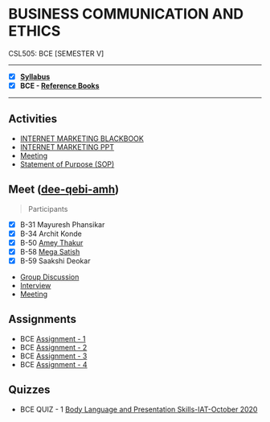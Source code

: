 # BUSINESS COMMUNICATION AND ETHICS
 CSL505: BCE [SEMESTER V]

---
 
 - [X] **[Syllabus](https://github.com/Amey-Thakur/BUSINESS-COMMUNICATION-AND-ETHICS/blob/main/Syllabus/TE%20BE%20Comp%20Engg%20CBCGS%20Syllabus.pdf)**
 - [x] **BCE - [Reference Books](https://github.com/Amey-Thakur/BUSINESS-COMMUNICATION-AND-ETHICS/tree/main/Reference%20Books)**

---

## Activities

  - [INTERNET MARKETING BLACKBOOK](https://github.com/Amey-Thakur/BUSINESS-COMMUNICATION-AND-ETHICS/blob/main/Activities/B-31%2C34%2C50%2C58%2C59_BCE_IM_BLACKBOOK.pdf)
  - [INTERNET MARKETING PPT](https://github.com/Amey-Thakur/BUSINESS-COMMUNICATION-AND-ETHICS/blob/main/Activities/B-31%2C34%2C50%2C58%2C59_BCE_IM_PPT.pdf)
  - [Meeting](https://github.com/Amey-Thakur/BUSINESS-COMMUNICATION-AND-ETHICS/blob/main/Activities/B-31%2C34%2C50%2C58%2C59_BCE_MOCK_MEETING.pdf)
  - [Statement of Purpose (SOP)](https://github.com/Amey-Thakur/BUSINESS-COMMUNICATION-AND-ETHICS/blob/main/Activities/Amey_B-50_SOP.pdf)

## Meet ([dee-qebi-amh](https://meet.google.com/dee-qebi-amh))

 >Participants
  - [x] B-31 Mayuresh Phansikar
  - [x] B-34 Archit Konde
  - [x] B-50 [Amey Thakur](https://github.com/Amey-Thakur)
  - [x] B-58 [Mega Satish](https://github.com/msatmod)
  - [x] B-59 Saakshi Deokar
 
 - [Group Discussion](https://github.com/Amey-Thakur/BUSINESS-COMMUNICATION-AND-ETHICS/blob/main/Meet%20(dee-qebi-amh)/B-31%2C34%2C50%2C58%2C59_GD_dee-qebi-amh.mp4)
 - [Interview](https://github.com/Amey-Thakur/BUSINESS-COMMUNICATION-AND-ETHICS/blob/main/Meet%20(dee-qebi-amh)/B-31%2C34%2C50%2C58%2C59_INTERVIEW_dee-qebi-amh.mp4)
 - [Meeting](https://github.com/Amey-Thakur/BUSINESS-COMMUNICATION-AND-ETHICS/blob/main/Meet%20(dee-qebi-amh)/B-31%2C34%2C50%2C58%2C59_MEETING_dee-qebi-amh.mp4)

## Assignments

  - BCE [Assignment - 1](https://github.com/Amey-Thakur/BUSINESS-COMMUNICATION-AND-ETHICS/blob/main/Assignments/Amey_B-50_BCE_Assignment-1.pdf)
  - BCE [Assignment - 2](https://github.com/Amey-Thakur/BUSINESS-COMMUNICATION-AND-ETHICS/blob/main/Assignments/Amey_B-50_BCE_Assignment-2.pdf)
  - BCE [Assignment - 3](https://github.com/Amey-Thakur/BUSINESS-COMMUNICATION-AND-ETHICS/blob/main/Assignments/Amey_B-50_BCE_Assignment-3.pdf)
  - BCE [Assignment - 4](https://github.com/Amey-Thakur/BUSINESS-COMMUNICATION-AND-ETHICS/blob/main/Assignments/Amey_B-50_BCE_Assignment-4.pdf)

## Quizzes

  - BCE QUIZ - 1 [Body Language and Presentation Skills-IAT-October 2020](https://github.com/Amey-Thakur/BUSINESS-COMMUNICATION-AND-ETHICS/blob/main/Quizzes/BCE-QUIZ-1-Body%20Language%20and%20Presentation%20Skills-IAT-October%202020.pdf)
